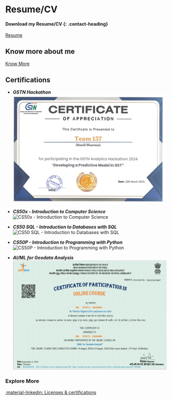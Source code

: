 # Resume/CV

<!-- You can either embed your resume directly or, better yet, provide a link to download it as a PDF. -->

<!-- markdownlint-disable MD001 -->
#### Download my Resume/CV {: .contact-heading}

<div class="social-links">
    <a href="resume" class="social-link">
        <i class="fas fa-file-pdf"></i> Resume
    </a>
</div>

## Know more about me

<div class="social-links">
    <a href="/about" class="social-link">
        <i class="fas fa-user-circle"></i> Know More
    </a>
</div>

## Certifications

- ***GSTN Hackathon***
![GSTN Hackathon](/cert/GSTN_Team_137.jpg)

- ***CS50x - Introduction to Computer Science***
![CS50x - Introduction to Computer Science](https://media.licdn.com/dms/image/v2/D562DAQF-y6wX6lgfzA/profile-treasury-image-shrink_800_800/profile-treasury-image-shrink_800_800/0/1738690195028?e=1747832400&v=beta&t=vFRTo5td7uE51CE8Ebl-lyEuJYsVSOBKf0P_e3D_67E)

- ***CS50 SQL - Introduction to Databases with SQL***
![CS50 SQL - Introduction to Databases with SQL](https://media.licdn.com/dms/image/v2/D4E2DAQH02gfznWb4Zw/profile-treasury-image-shrink_800_800/profile-treasury-image-shrink_800_800/0/1713864822125?e=1747832400&v=beta&t=41-v8CjprOhpreJBJu04kZNHydL4ikkC4wZeoxpUFJ8)

- ***CS50P - Introduction to Programming with Python***
![CS50P - Introduction to Programming with Python](https://media.licdn.com/dms/image/v2/D562DAQH67rsjAX763w/profile-treasury-image-shrink_1920_1920/profile-treasury-image-shrink_1920_1920/0/1708063772979?e=1747832400&v=beta&t=W0ZkkvY7QYZbOHVDCEfLzxvUo3N0CqLoQV3Y3whZ0YM)

- ***AI/ML for Geodata Analysis***
![AI/ML for Geodata Analysis](/cert/IIRS.jpg)

### Explore More

[:material-linkedin: Licenses & certifications](https://www.linkedin.com/in/sunilsharma97/details/certifications/)

